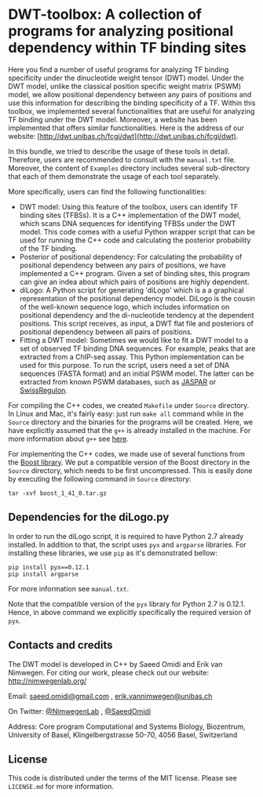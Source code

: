 # DWT-toolbox: A collection of programs for analyzing positional dependency within TF binding sites
Here you find a number of useful programs for analyzing TF binding specificity under the dinucleotide weight tensor (DWT) model. Under the DWT model, unlike the classical position specific weight matrix (PSWM) model, we allow positional dependency between any pairs of positions and use this information for describing the binding specificity of a TF. Within this toolbox, we implemented several functionalities that are useful for analyzing TF binding under the DWT model. Moreover, a website has been implemented that offers similar functionalities. Here is the address of our website: [http://dwt.unibas.ch/fcgi/dwt](http://dwt.unibas.ch/fcgi/dwt).

In this bundle, we tried to describe the usage of these tools in detail. Therefore, users are recommended to consult with the `manual.txt` file. Moreover, the content of `Examples` directory includes several sub-directory that each of them demonstrate the usage of each tool separately.

More specifically, users can find the following functionalities: 

* DWT model: Using this feature of the toolbox, users can identify TF binding sites (TFBSs). It is a C++ implementation of the DWT model, which scans DNA sequences for identifying TFBSs under the DWT model. This code comes with a useful Python wrapper script that can be used for running the C++ code and calculating the posterior probability of the TF binding.
* Posterior of positional dependency: For calculating the probability of positional dependency between any pairs of positions, we have implemented a C++ program. Given a set of binding sites, this program can give an indea about which pairs of positions are highly dependent. 
* diLogo: A Python script for generating 'diLogo' which is a a graphical representation of the positional dependency model. DiLogo is the cousin of the well-known sequence logo, which includes information on positional dependency and the di-nucleotide tendency at the dependent positions. This script receives, as input, a DWT flat file and posteriors of positional dependency between all pairs of positions. 
* Fitting a DWT model: Sometimes we would like to fit a DWT model to a set of observed TF binding DNA sequences. For example, peaks that are extracted from a ChIP-seq assay. This Python implementation can be used for this purpose. To run the script, users need a set of DNA sequences (FASTA format) and an initial PSWM model. The latter can be extracted from known PSWM databases, such as [JASPAR](http://jaspar.genereg.net/) or [SwissRegulon](http://swissregulon.unibas.ch/fcgi/sr/swissregulon). 

For compiling the C++ codes, we created `Makefile` under `Source` directory. In Linux and Mac, it's fairly easy: just run  `make all` command while in the `Source` directory and the binaries for the programs will be created. Here, we have explicitly assumed that the `g++` is already installed in the machine. For more information about `g++` see [here](https://gcc.gnu.org/). 

For implementing the C++ codes, we made use of several functions from the [Boost library](http://www.boost.org/). We
put a compatible version of the Boost directory in the `Source` directory, which needs to be first uncompressed. This is easily
done by executing the following command in `Source` directory:

```
tar -xvf boost_1_41_0.tar.gz
```

## Dependencies for the diLogo.py 
In order to run the diLogo script, it is required to have Python 2.7 already installed. In addition to that, the script uses
`pyx` and `argparse` libraries. For installing these libraries, we use `pip` as it's demonstrated bellow:

```
pip install pyx==0.12.1
pip install argparse
```

For more information see `manual.txt`.

Note that the compatible version of the `pyx` library for Python 2.7 is 0.12.1. Hence, in above command we explicitly specifically
the required version of `pyx`.


## Contacts and credits 
The DWT model is developed in C++ by Saeed Omidi and Erik van Nimwegen.
For citing our work, please check out our website:
http://nimwegenlab.org/

Email:
saeed.omidi@gmail.com , 
erik.vannimwegen@unibas.ch

On Twitter:
[@NimwegenLab](https://twitter.com/NimwegenLab) , 
[@SaeedOmidi](https://twitter.com/saeedomidi)

Address:
Core program Computational and Systems Biology, 
Biozentrum, University of Basel, 
Klingelbergstrasse 50-70, 
4056 Basel, Switzerland


## License 
This code is distributed under the terms of the MIT license. Please see `LICENSE.md` for more information. 
